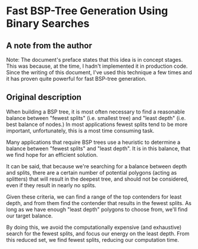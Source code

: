 # Fast BSP-Tree Generation Using Binary Searches

## A note from the author

Note: The document's preface states that this idea is in concept stages. This was because, at the time, I hadn't implemented it in production code. Since the writing of this document, I've used this technique a few times and it has proven quite powerful for fast BSP-tree generation.

## Original description

When building a BSP tree, it is most often necessary to find a reasonable balance between "fewest splits" (i.e. smallest tree) and "least depth" (i.e. best balance of nodes.) In most applications fewest splits tend to be more important, unfortunately, this is a most time consuming task.

Many applications that require BSP trees use a heuristic to determine a balance between "fewest splits" and "least depth". It is in this balance, that we find hope for an efficient solution.

It can be said, that because we're searching for a balance between depth and splits, there are a certain number of potential polygons (acting as splitters) that will result in the deepest tree, and should not be considered, even if they result in nearly no splits.

Given these criteria, we can find a range of the top contenders for least depth, and from them find the contender that results in the fewest splits. As long as we have enough "least depth" polygons to choose from, we'll find our target balance.

By doing this, we avoid the computationally expensive (and exhaustive) search for the fewest splits, and focus our energy on the least depth. From this reduced set, we find fewest splits, reducing our computation time.
